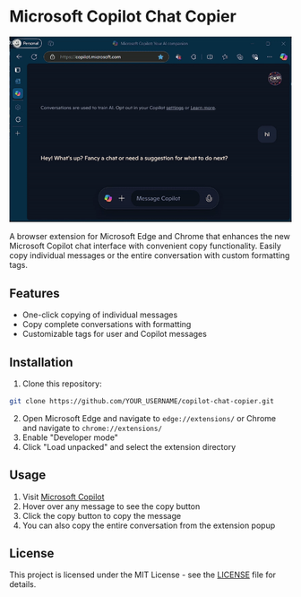 # Microsoft Copilot Chat Copier

<p align="center">
  <img src="assets/demo.gif" alt="Extension Demo">
</p>

A browser extension for Microsoft Edge and Chrome that enhances the new Microsoft Copilot chat interface with convenient copy functionality. Easily copy individual messages or the entire conversation with custom formatting tags.

## Features

- One-click copying of individual messages
- Copy complete conversations with formatting
- Customizable tags for user and Copilot messages

## Installation

1. Clone this repository:
```bash
git clone https://github.com/YOUR_USERNAME/copilot-chat-copier.git
```

2. Open Microsoft Edge and navigate to `edge://extensions/` or Chrome and navigate to `chrome://extensions/`
3. Enable "Developer mode"
4. Click "Load unpacked" and select the extension directory

## Usage

1. Visit [Microsoft Copilot](https://copilot.microsoft.com/)
2. Hover over any message to see the copy button
3. Click the copy button to copy the message
4. You can also copy the entire conversation from the extension popup

## License

This project is licensed under the MIT License - see the [LICENSE](LICENSE) file for details.

